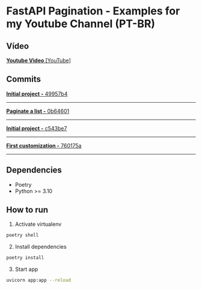 # FastAPI Pagination - Examples for my Youtube Channel (PT-BR)


## Vídeo

[**Youtube Video** [YouTube]](https://www.youtube.com/watch?v=l9pM5yYamPY&list=PLyIsgi-C8ysKOAUEWI-Ehv37AiEKGtWj1&index=1)


## Commits


[**Initial project -** 49957b4](https://github.com/diogoduartec/fastapi-pagination-examples-youtube/commit/49957b4)

----

[**Paginate a list -** 0b64601](https://github.com/diogoduartec/fastapi-pagination-examples-youtube/commit/0b64601)

----

[**Initial project -** c543be7](https://github.com/diogoduartec/fastapi-pagination-examples-youtube/commit/c543be7)

----

[**First customization -** 760175a](https://github.com/diogoduartec/fastapi-pagination-examples-youtube/commit/760175a)

----



## Dependencies
- Poetry
- Python >= 3.10

## How to run
1. Activate virtualenv
```bash
poetry shell
```

2. Install dependencies
```bash
poetry install
```

3. Start app
```bash
uvicorn app:app --reload
```

